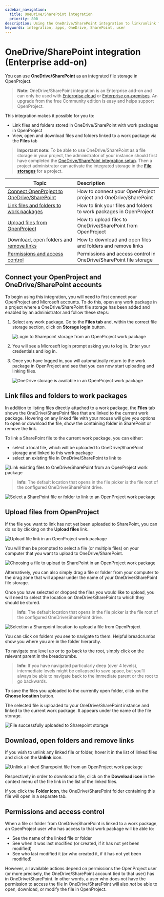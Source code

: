```yaml
---
sidebar_navigation:
  title: OneDrive/SharePoint integration
  priority: 800
description: Using the OneDrive/SharePoint integration to link/unlink files and folders to work packages, viewing and downloading files
keywords: integration, apps, OneDrive, SharePoint, user
---
```


# OneDrive/SharePoint integration (Enterprise add-on)

You can use **OneDrive/SharePoint** as an integrated file storage in OpenProject.

> **Note**: OneDrive/SharePoint integration is an Enterprise add-on and can only be used with [Enterprise cloud](../../../enterprise-guide/enterprise-cloud-guide/) or [Enterprise on-premises](../../../enterprise-guide/enterprise-on-premises-guide/). An upgrade from the free Community edition is easy and helps support OpenProject.

This integration makes it possible for you to:

- Link files and folders stored in OneDrive/SharePoint with work packages in OpenProject
- View, open and download files and folders linked to a work package via the **Files** tab 

> **Important note**: To be able to use OneDrive/SharePoint as a file storage in your project, the administrator of your instance should first have completed the [OneDrive/SharePoint integration setup](../../../system-admin-guide/integrations/one-drive). Then a project administrator can activate the integrated storage in the [**File storages**](../../projects/project-settings/file-storages/) for a project.

| Topic                                                        | Description                                                  |
| ------------------------------------------------------------ | :----------------------------------------------------------- |
| [Connect OpenProject to OneDrive/SharePoint](#connect-your-openproject-and-onedrivesharepoint-accounts) | How to connect your OpenProject project and OneDrive/SharePoint |
| [Link files and folders to work packages](#link-files-and-folders-to-work-packages) | How to link your files and folders to work packages in OpenProject |
| [Upload files from OpenProject](#upload-files-from-openproject) | How to upload files to OneDrive/SharePoint from OpenProject  |
| [Download, open folders and remove links](#download-open-folders-and-remove-links) | How to download and open files and folders and remove links  |
| [Permissions and access control](#permissions-and-access-control) | Permissions and access control in OneDrive/SharePoint file storage |

## Connect your OpenProject and OneDrive/SharePoint accounts

To begin using this integration, you will need to first connect your OpenProject and Microsoft accounts. To do this, open any work package in a project where a OneDrive/SharePoint file storage has been added and enabled by an administrator and follow these steps:

1. Select any work package. Go to the **Files tab** and, within the correct file storage section, click on **Storage login** button.
   
   ![Login to Sharepoint storage from an OpenProject work package](openproject_onedrive_login_to_storage.png)
   
2. You will see a Microsoft login prompt asking you to log in. Enter your credentials and log in. 
3. Once you have logged in, you will automatically return to the work package in OpenProject and see that you can now start uploading and linking files.
   
   ![OneDrive storage is available in an OpenProject work package](openproject_onedrive_available.png)

## Link files and folders to work packages

In addition to listing files directly attached to a work package, the **Files** tab shows the OneDrive/SharePoint files that are linked to the current work package. Hovering on any linked file with your mouse will give you options to open or download the file, show the containing folder in SharePoint or remove the link.

To link a SharePoint file to the current work package, you can either:

- select a local file, which  will be uploaded to OneDrive/SharePoint storage and linked to this work package
- select an existing file in OneDrive/SharePoint to link to

![Link existing files to OneDrive/SharePoint from an OpenProject work package](openproject_onedrive_link_existing_files_link.png)

> **Info**: The default location that opens in the file picker is the file root of the configured OneDrive/SharePoint drive.

![Select a SharePoint file or folder to link to an OpenProject work package](openproject_onedrive_link_files.png)

## Upload files from OpenProject 

If the file you want to link has not yet been uploaded to SharePoint, you can do so by clicking on the **Upload files** link.

![Upload file link in an OpenProject work package](openproject_onedrive_upload_file_link.png)

You will then be prompted to select a file (or multiple files) on your computer that you want to upload to OneDrive/SharePoint.

![Choosing a file to upload to SharePoint in an OpenProject work package](openproject_onedrive_select_file.png)

Alternatively, you can also simply drag a file or folder from your computer to the drag zone that will appear under the name of your OneDrive/SharePoint file storage.

Once you have selected or dropped the files you would like to upload, you will need to select the location on OneDrive/SharePoint to which they should be stored.

> **Info**: The default location that opens in the file picker is the file root of the configured OneDrive/SharePoint drive.

![Selection a Sharepoint location to upload a file from OpenProject](openproject_onedrive_select_location.png)

You can click on folders you see to navigate to them. Helpful breadcrumbs show you where you are in the folder hierarchy.

To navigate one level up or to go back to the root, simply click on the relevant parent in the breadcrumbs.

> **Info**: If you have navigated particularly deep (over 4 levels), intermediate levels might be collapsed to save space, but you’ll always be able to navigate back to the immediate parent or the root to go backwards.

To save the files you uploaded to the currently open folder, click on the **Choose location** button.

The selected file is uploaded to your OneDrive/SharePoint instance and linked to the current work package. It appears under the name of the file storage.

![File successfully uploaded to Sharepoint storage](openproject_onedrive_file_uploaded.png)

## Download, open folders and remove links

If you wish to unlink any linked file or folder, hover it in the list of linked files and click on the **Unlink** icon.

![Unlink a linked Sharepoint file from an OpenProject work package](openproject_onedrive_download_file.png)

Respectively in order to download a file, click on the **Download icon** in the context menu of the file link in the list of the linked files.

If you click the **Folder icon**, the OneDrive/SharePoint folder containing this file will open in a separate tab.

## Permissions and access control 

When a file or folder from OneDrive/SharePoint is linked to a work package, an OpenProject user who has access to that work package will be able to:

- See the name of the linked file or folder
- See when it was last modified (or created, if it has not yet been modified)
- See who last modified it (or who created it, if it has not yet been modified)

However, all available actions depend on permissions the OpenProject user (or more precisely, the OneDrive/SharePoint account tied to that user) has in OneDrive/SharePoint. In other words, a user who does not have the permission to access the file in OneDrive/SharePoint will also *not* be able to open, download, or modify the file in OpenProject.
